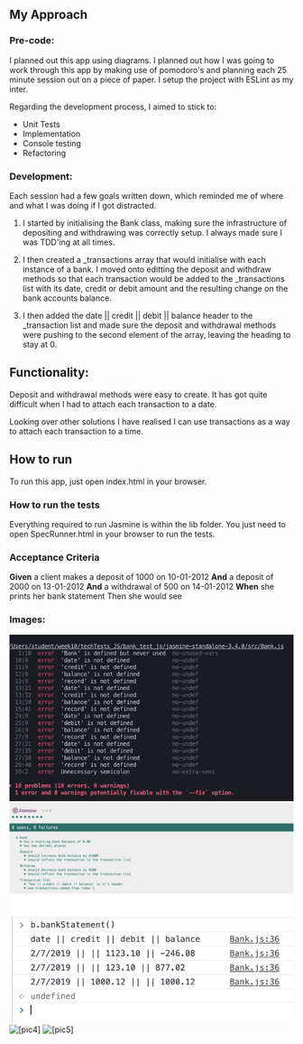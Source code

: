 ### 

## My Approach

### Pre-code: 

I planned out this app using diagrams. 
I planned out how I was going to work through this app by making use of pomodoro's and planning each 25 minute session out on a piece of paper. 
I setup the project with ESLint as my inter. 

Regarding the development process, I aimed to stick to: 
* Unit Tests
* Implementation 
* Console testing
* Refactoring 

### Development: 
Each session had a few goals written down, which reminded me of where and what I was doing if I got distracted. 

1. I started by initialising the Bank class, making sure the infrastructure of depositing and withdrawing was correctly setup. I always made sure I was TDD'ing at all times. 

2. I then created a _transactions array that would initialise with each instance of a bank. I moved onto editting the deposit and withdraw methods so that each transaction would be added to the _transactions list with its date, credit or debit amount and the resulting change on the bank accounts balance. 

3. I then added the date || credit || debit || balance header to the _transaction list and made sure the deposit and withdrawal methods were pushing to the second element of the array, leaving the heading to stay at 0. 

## Functionality: 

Deposit and withdrawal methods were easy to create. It has got quite difficult when I had to attach each transaction to a date. 

Looking over other solutions I have realised I can use transactions as a way to attach each transaction to a time. 

## How to run 
To run this app, just open index.html in your browser. 

### How to run the tests
Everything required to run Jasmine is within the lib folder. You just need to open SpecRunner.html in your browser to run the tests.

### Acceptance Criteria
**Given** a client makes a deposit of 1000 on 10-01-2012 
**And** a deposit of 2000 on 13-01-2012
**And** a withdrawal of 500 on 14-01-2012
**When** she prints her bank statement
Then she would see

### Images:

![[pic1]](./images/pic1.png)
![[pic2]](./images/pic2.png)
![[pic3]](./images/pic3.png)
![[pic4]](./images/pic4.png)
![[pic5]](./images/pic5.png)